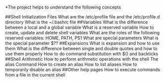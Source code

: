 *The project helps to understand the following concepts

##Shell Initialization Files
What are the /etc/profile file and the /etc/profile.d directory
What is the ~/.bashrc file
##Variables
What is the difference between a local and a global variable
What is a reserved variable
How to create, update and delete shell variables
What are the roles of the following reserved variables: HOME, PATH, PS1
What are special parameters
What is the special parameter $??
##Expansions
What is expansion and how to use them
What is the difference between single and double quotes and how to use them properly
How to do command substitution with $() and backticks
##Shell Arithmetic
How to perform arithmetic operations with the shell
The alias Command
How to create an alias
How to list aliases
How to temporarily disable an alias
##Other help pages
How to execute commands from a file in the current shell
